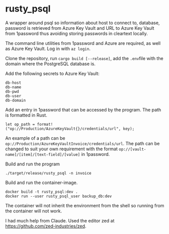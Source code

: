 # rusty_psql

A wrapper around psql so information about host to connect to, database, password is retrieved from Azure Key Vault
and URL to Azure Key Vault from 1password thus avoiding storing passwords in cleartext locally.

The command line utilities from 1password and Azure are required, as well as Azure Key Vault. Log in with `az login`.

Clone the repository, run `cargo build [--release]`, add the `.env`file with the domain where the PostgreSQL database is.

Add the following secrets to Azure Key Vault:

```
db-host
db-name
db-pwd
db-user
db-domain
```

Add an entry in 1password that can be accessed by the program. The path is formatted in Rust.

```
let op_path = format!("op://Production/AzureKeyVault{}/credentials/url", key);
```

An example of a path can be `op://Production/AzureKeyVaultInvoice/credentials/url`. The path can be changed to suit your own
requirement with the format `op://[vault-name]/[item]/[text-field]/[value]` in 1password.

Build and run the program

```
./target/release/rusty_psql -n invoice
```

Build and run the container-image.

```
docker build -t rusty_psql:dev .
docker run --user rusty_psql_user backup_db:dev
```

The container will not inherit the environment from the shell so running from the container will not work.

I had much help from Claude. Used the editor zed at https://github.com/zed-industries/zed.
